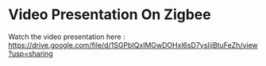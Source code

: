 # Video Presentation On Zigbee

Watch the video presentation here : https://drive.google.com/file/d/1SGPbIQxIMGwDOHxl6sD7ysIijBtuFeZh/view?usp=sharing


